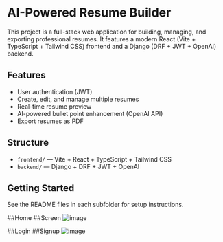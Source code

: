 # AI-Powered Resume Builder

This project is a full-stack web application for building, managing, and exporting professional resumes. It features a modern React (Vite + TypeScript + Tailwind CSS) frontend and a Django (DRF + JWT + OpenAI) backend.

## Features
- User authentication (JWT)
- Create, edit, and manage multiple resumes
- Real-time resume preview
- AI-powered bullet point enhancement (OpenAI API)
- Export resumes as PDF

## Structure
- `frontend/` — Vite + React + TypeScript + Tailwind CSS
- `backend/` — Django + DRF + JWT + OpenAI

## Getting Started
See the README files in each subfolder for setup instructions.

##Home ##Screen
![image](https://github.com/user-attachments/assets/187af375-3808-4877-bb9c-298c9bccdc6e)

##Login ##Signup
![image](https://github.com/user-attachments/assets/5b7ad690-ce05-4f79-a53a-fc359e16dd93)
